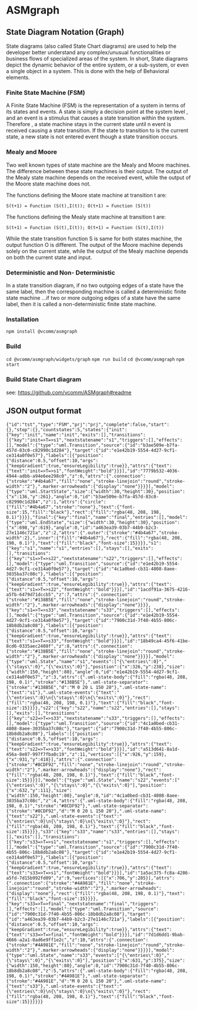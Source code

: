 # ASMgraph
## State Diagram Notation (Graph) 

State diagrams (also called State Chart diagrams) are used to help the developer better understand any complex/unusual functionalities or business flows of specialized areas of the system. In short, State diagrams depict the dynamic behavior of the entire system, or a sub-system, or even a single object in a system. This is done with the help of Behavioral elements.

### Finite State Machine (FSM) 

A Finite State Machine (FSM) is the representation of a system in terms of its states and events. A state is simply a decision point at the system level , and an event is a stimulus that causes a state transition within the system. Therefore , a state machine stays in the current state until n event is received causing a state transition. If the state to transition to is the current state, a new state is not entered event though a state transition occurs.

### Mealy and Moore

Two well known types of state machine are the Mealy and Moore machines. The difference between these state machines is their output. The output of the Mealy state machine depends on the received event, while the output of the Moore state machine does not.

The functions defining the Moore state machine at transition t are: 

`S(t+1) = Function (S(t),I(t)); O(t+1) = Function (S(t))`

The functions defining the Mealy state machine at transition t are: 

`S(t+1) = Function (S(t),I(t)); O(t+1) = Function (S(t),I(t))`

While the state transition function S is same for both states machine, the output function O is different. The output of the Moore machine depends solely on the current state, while the output of the Mealy machine depends on both the current state and input.

### Deterministic and Non- Deterministic

In a state transition diagram, if no two outgoing edges of a state have the same label, then the corresponding machine is called a deterministic finite state machine …if two or more outgoing edges of a state have the same label, then it is called a non-deterministic finite state machine.

### Installation

` npm install @vcomm/asmgraph `

### Build

` cd @vcomm/asmgraph/widgets/graph `
` npm run build `
` cd @vcomm/asmgraph `
` npm start ` 

### Build State Chart diagram 
 
see: https://github.com/vcomm/ASMgraph#readme

## JSON output format

```
{"id":"tst","type":"FSM","prj":"prj","complete":false,"start":{},"stop":{},"countstates":5,"states":{"init":{"key":"init","name":"init","exits":[],"transitions":[{"key":"init=>T=>s1","nextstatename":"s1","triggers":[],"effects":[],"model":{"type":"uml.Transition","source":{"id":"b3ae509e-b7fa-457d-83c0-c82990c1d284"},"target":{"id":"e1e42b19-5554-4d27-9cf1-ce314a0f0e57"},"labels":[{"position":{"distance":0.5,"offset":10,"args":{"keepGradient":true,"ensureLegibility":true}},"attrs":{"text":{"text":"init=>T=>s1","fontWeight":"bold"}}}],"id":"7779b532-4036-4944-adbb-a94e6ee298c0","z":6,"attrs":{".connection":{"stroke":"#4b4a67","fill":"none","stroke-linejoin":"round","stroke-width":"2"},".marker-arrowheads":{"display":"none"}}}}],"model":{"type":"uml.StartState","size":{"width":30,"height":30},"position":{"x":136,"y":261},"angle":0,"id":"b3ae509e-b7fa-457d-83c0-c82990c1d284","z":1,"attrs":{"circle":{"fill":"#4b4a67","stroke":"none"},"text":{"font-size":15,"fill":"black"},"rect":{"fill":"rgba(48, 208, 198, 0.1)"}}}},"final":{"key":"final","name":"final","entries":[],"model":{"type":"uml.EndState","size":{"width":30,"height":30},"position":{"x":698,"y":619},"angle":0,"id":"a463ea39-03b7-44b9-b2c3-27e1146c721a","z":2,"attrs":{".outer":{"stroke":"#4b4a67","stroke-width":2},".inner":{"fill":"#4b4a67"},"rect":{"fill":"rgba(48, 208, 198, 0.1)"},"text":{"fill":"black","font-size":15}}}},"s1":{"key":"s1","name":"s1","entries":[],"stays":[],"exits":[],"transitions":[{"key":"s1=>T=>s22","nextstatename":"s22","triggers":[],"effects":[],"model":{"type":"uml.Transition","source":{"id":"e1e42b19-5554-4d27-9cf1-ce314a0f0e57"},"target":{"id":"4c1a0bed-cb31-4808-8aee-3035ba37c08c"},"labels":[{"position":{"distance":0.5,"offset":10,"args":{"keepGradient":true,"ensureLegibility":true}},"attrs":{"text":{"text":"s1=>T=>s22","fontWeight":"bold"}}}],"id":"1acdf91a-3675-4216-a5fb-6479d71dccb5","z":7,"attrs":{".connection":{"stroke":"#138B5E","fill":"none","stroke-linejoin":"round","stroke-width":"2"},".marker-arrowheads":{"display":"none"}}}},{"key":"s1=>T=>s33","nextstatename":"s33","triggers":[],"effects":[],"model":{"type":"uml.Transition","source":{"id":"e1e42b19-5554-4d27-9cf1-ce314a0f0e57"},"target":{"id":"7900c31d-7f40-4b55-806c-18b8db2a8c08"},"labels":[{"position":{"distance":0.5,"offset":10,"args":{"keepGradient":true,"ensureLegibility":true}},"attrs":{"text":{"text":"s1=>T=>s33","fontWeight":"bold"}}}],"id":"18b49ca4-45f6-41be-8cd6-0335aec2408f","z":8,"attrs":{".connection":{"stroke":"#138B5E","fill":"none","stroke-linejoin":"round","stroke-width":"2"},".marker-arrowheads":{"display":"none"}}}}],"model":{"type":"uml.State","name":"s1","events":["{\"entries\":0}","{\"stays\":0}","{\"exits\":0}"],"position":{"x":326,"y":238},"size":{"width":150,"height":80},"angle":0,"id":"e1e42b19-5554-4d27-9cf1-ce314a0f0e57","z":3,"attrs":{".uml-state-body":{"fill":"rgba(48, 208, 198, 0.1)","stroke":"#138B5E"},".uml-state-separator":{"stroke":"#138B5E","d":"M 0 20 L 150 20"},".uml-state-name":{"text":"s1"},".uml-state-events":{"text":"{\"entries\":0}\n{\"stays\":0}\n{\"exits\":0}"},"rect":{"fill":"rgba(48, 208, 198, 0.1)"},"text":{"fill":"black","font-size":15}}}},"s22":{"key":"s22","name":"s22","entries":[],"stays":[],"exits":[],"transitions":[{"key":"s22=>T=>s33","nextstatename":"s33","triggers":[],"effects":[],"model":{"type":"uml.Transition","source":{"id":"4c1a0bed-cb31-4808-8aee-3035ba37c08c"},"target":{"id":"7900c31d-7f40-4b55-806c-18b8db2a8c08"},"labels":[{"position":{"distance":0.5,"offset":10,"args":{"keepGradient":true,"ensureLegibility":true}},"attrs":{"text":{"text":"s22=>T=>s33","fontWeight":"bold"}}}],"id":"a513d641-8a1d-456a-8e87-997f7fba8c19","z":11,"vertices":[{"x":926,"y":159},{"x":931,"y":418}],"attrs":{".connection":{"stroke":"#8CDF92","fill":"none","stroke-linejoin":"round","stroke-width":"2"},".marker-arrowheads":{"display":"none"},"rect":{"fill":"rgba(48, 208, 198, 0.1)"},"text":{"fill":"black","font-size":15}}}}],"model":{"type":"uml.State","name":"s22","events":["{\"entries\":0}","{\"stays\":0}","{\"exits\":0}"],"position":{"x":632,"y":111},"size":{"width":150,"height":80},"angle":0,"id":"4c1a0bed-cb31-4808-8aee-3035ba37c08c","z":4,"attrs":{".uml-state-body":{"fill":"rgba(48, 208, 198, 0.1)","stroke":"#8CDF92"},".uml-state-separator":{"stroke":"#8CDF92","d":"M 0 20 L 150 20"},".uml-state-name":{"text":"s22"},".uml-state-events":{"text":"{\"entries\":0}\n{\"stays\":0}\n{\"exits\":0}"},"rect":{"fill":"rgba(48, 208, 198, 0.1)"},"text":{"fill":"black","font-size":15}}}},"s33":{"key":"s33","name":"s33","entries":[],"stays":[],"exits":[],"transitions":[{"key":"s33=>T=>s1","nextstatename":"s1","triggers":[],"effects":[],"model":{"type":"uml.Transition","source":{"id":"7900c31d-7f40-4b55-806c-18b8db2a8c08"},"target":{"id":"e1e42b19-5554-4d27-9cf1-ce314a0f0e57"},"labels":[{"position":{"distance":0.5,"offset":10,"args":{"keepGradient":true,"ensureLegibility":true}},"attrs":{"text":{"text":"s33=>T=>s1","fontWeight":"bold"}}}],"id":"1a5ac375-fc8a-4286-a5fd-7d15b992fd09","z":9,"vertices":[{"x":706,"y":285}],"attrs":{".connection":{"stroke":"#4A981E","fill":"none","stroke-linejoin":"round","stroke-width":"2"},".marker-arrowheads":{"display":"none"},"rect":{"fill":"rgba(48, 208, 198, 0.1)"},"text":{"fill":"black","font-size":15}}}},{"key":"s33=>T=>final","nextstatename":"final","triggers":[],"effects":[],"model":{"type":"uml.Transition","source":{"id":"7900c31d-7f40-4b55-806c-18b8db2a8c08"},"target":{"id":"a463ea39-03b7-44b9-b2c3-27e1146c721a"},"labels":[{"position":{"distance":0.5,"offset":10,"args":{"keepGradient":true,"ensureLegibility":true}},"attrs":{"text":{"text":"s33=>T=>final","fontWeight":"bold"}}}],"id":"7d1d6dd1-9bab-4666-a2a1-0ad6e9ff1e2c","z":10,"attrs":{".connection":{"stroke":"#4A981E","fill":"none","stroke-linejoin":"round","stroke-width":"2"},".marker-arrowheads":{"display":"none"}}}}],"model":{"type":"uml.State","name":"s33","events":["{\"entries\":0}","{\"stays\":0}","{\"exits\":0}"],"position":{"x":631,"y":375},"size":{"width":150,"height":80},"angle":0,"id":"7900c31d-7f40-4b55-806c-18b8db2a8c08","z":5,"attrs":{".uml-state-body":{"fill":"rgba(48, 208, 198, 0.1)","stroke":"#4A981E"},".uml-state-separator":{"stroke":"#4A981E","d":"M 0 20 L 150 20"},".uml-state-name":{"text":"s33"},".uml-state-events":{"text":"{\"entries\":0}\n{\"stays\":0}\n{\"exits\":0}"},"rect":{"fill":"rgba(48, 208, 198, 0.1)"},"text":{"fill":"black","font-size":15}}}}}}
```